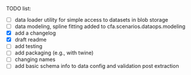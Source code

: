 TODO list:

 - [ ] data loader utility for simple access to datasets in blob storage
 - [ ] data modeling, spline fitting added to cfa.scenarios.dataops.modeling
 - [x] add a changelog
 - [x] draft readme
 - [ ] add testing
 - [ ] add packaging (e.g., with twine)
 - [ ] changing names
 - [ ] add basic schema info to data config and validation post extraction
